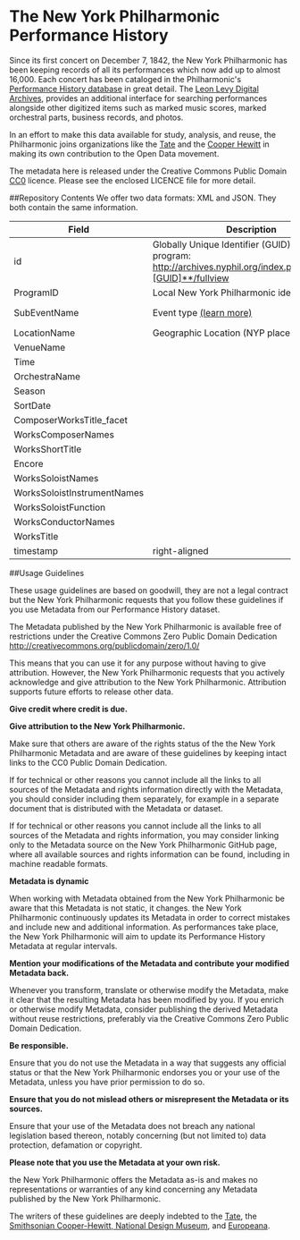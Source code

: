 # The New York Philharmonic Performance History
Since its first concert on December 7, 1842, the New York Philharmonic has been keeping records of all its performances which now add up to almost 16,000. Each concert has been cataloged in the Philharmonic's [Performance History database](http://archives.nyphil.org/performancehistory) in great detail. The [Leon Levy Digital Archives](http://archives.nyphil.org), provides an additional interface for searching performances alongside other digitized items such as marked music scores, marked orchestral parts, business records, and photos.

In an effort to make this data available for study, analysis, and reuse, the Philharmonic joins organizations like the [Tate](https://github.com/tategallery/collection) and the <a href="http://www.cooperhewitt.org/">Cooper Hewitt</a> in making its own contribution to the Open Data movement.

The metadata here is released under the Creative Commons Public Domain [CC0](http://creativecommons.org/publicdomain/zero/1.0/) licence. Please see the enclosed LICENCE file for more detail.

##Repository Contents
We offer two data formats: XML and JSON. They both contain the same information.

| Field         | Description   | Example  |
| ------------- |-------------| -----|
|id			    |Globally Unique Identifier (GUID). To view program: http://archives.nyphil.org/index.php/artifact/**[GUID]**/fullview | 38e072a7-8fc9-4f9a-8eac-3957905c0002|
|ProgramID		|Local New York Philharmonic identifier| 3853 |
|SubEventName	|Event type [(learn more)](http://nyphil.org/history/performance-history/help)| 'Subscription Season'   |
|LocationName	|Geographic Location (NYP place names used)|Manhattan, NY|
|VenueName		| | |
|Time			| | |
|OrchestraName	| | |
|Season			| | |
|SortDate		| | |
|ComposerWorksTitle_facet| | |
|WorksComposerNames| | |
|WorksShortTitle| | |
|Encore			| | |
|WorksSoloistNames| | |
|WorksSoloistInstrumentNames| | |
|WorksSoloistFunction| | |
|WorksConductorNames| | |
|WorksTitle		| | |
|timestamp      | right-aligned | $1600 | | |


##Usage Guidelines

These usage guidelines are based on goodwill, they are not a legal contract but the New York Philharmonic requests that you follow these guidelines if you use Metadata from our Performance History dataset.

The Metadata published by the New York Philharmonic is available free of restrictions under the Creative Commons Zero Public Domain Dedication http://creativecommons.org/publicdomain/zero/1.0/

This means that you can use it for any purpose without having to give attribution. However, the New York Philharmonic requests that you actively acknowledge and give attribution to the New York Philharmonic. Attribution supports future efforts to release other data.

**Give credit where credit is due.**

**Give attribution to the New York Philharmonic.**

Make sure that others are aware of the rights status of the the New York Philharmonic Metadata and are aware of these guidelines by keeping intact links to the CC0 Public Domain Dedication.

If for technical or other reasons you cannot include all the links to all sources of the Metadata and rights information directly with the Metadata, you should consider including them separately, for example in a separate document that is distributed with the Metadata or dataset.

If for technical or other reasons you cannot include all the links to all sources of the Metadata and rights information, you may consider linking only to the Metadata source on the New York Philharmonic GitHub page, where all available sources and rights information can be found, including in machine readable formats.

**Metadata is dynamic**

When working with Metadata obtained from the New York Philharmonic be aware that this Metadata is not static, it changes. the New York Philharmonic continuously updates its Metadata in order to correct mistakes and include new and additional information. As performances take place, the New York Philharmonic will aim to update its Performance History Metadata at regular intervals.

**Mention your modifications of the Metadata and contribute your modified Metadata back.**

Whenever you transform, translate or otherwise modify the Metadata, make it clear that the resulting Metadata has been modified by you. If you enrich or otherwise modify Metadata, consider publishing the derived Metadata without reuse restrictions, preferably via the Creative Commons Zero Public Domain Dedication.

**Be responsible.**

Ensure that you do not use the Metadata in a way that suggests any official status or that the New York Philharmonic endorses you or your use of the Metadata, unless you have prior permission to do so.

**Ensure that you do not mislead others or misrepresent the Metadata or its sources.**

Ensure that your use of the Metadata does not breach any national legislation based thereon, notably concerning (but not limited to) data protection, defamation or copyright.

**Please note that you use the Metadata at your own risk.**

the New York Philharmonic offers the Metadata as-is and makes no representations or warranties of any kind concerning any Metadata published by the New York Philharmonic.

The writers of these guidelines are deeply indebted to the [Tate](http://www.tate.org.uk), the [Smithsonian Cooper-Hewitt, National Design Museum](http://www.cooperhewitt.org/), and [Europeana](http://europeana.eu/).
